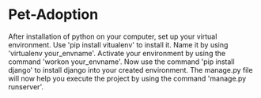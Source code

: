# Pet-Adoption
After installation of python on your computer, set up your virtual environment.
Use 'pip install vitualenv' to install it.
Name it by using 'virtualenv your_envname'.
Activate your environment by using the command 'workon your_envname'.
Now use the command 'pip install django' to install django into your created environment.
The manage.py file will now help you execute the project by using the command 'manage.py runserver'.


